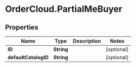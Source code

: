 # OrderCloud.PartialMeBuyer

## Properties
Name | Type | Description | Notes
------------ | ------------- | ------------- | -------------
**ID** | **String** |  | [optional] 
**defaultCatalogID** | **String** |  | [optional] 


